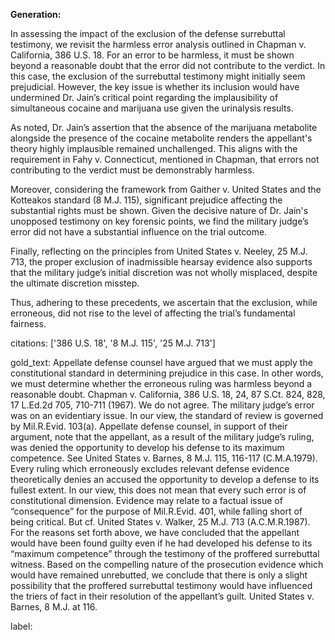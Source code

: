 **Generation:**

In assessing the impact of the exclusion of the defense surrebuttal testimony, we revisit the harmless error analysis outlined in Chapman v. California, 386 U.S. 18. For an error to be harmless, it must be shown beyond a reasonable doubt that the error did not contribute to the verdict. In this case, the exclusion of the surrebuttal testimony might initially seem prejudicial. However, the key issue is whether its inclusion would have undermined Dr. Jain’s critical point regarding the implausibility of simultaneous cocaine and marijuana use given the urinalysis results. 

As noted, Dr. Jain’s assertion that the absence of the marijuana metabolite alongside the presence of the cocaine metabolite renders the appellant's theory highly implausible remained unchallenged. This aligns with the requirement in Fahy v. Connecticut, mentioned in Chapman, that errors not contributing to the verdict must be demonstrably harmless.

Moreover, considering the framework from Gaither v. United States and the Kotteakos standard (8 M.J. 115), significant prejudice affecting the substantial rights must be shown. Given the decisive nature of Dr. Jain's unopposed testimony on key forensic points, we find the military judge’s error did not have a substantial influence on the trial outcome.

Finally, reflecting on the principles from United States v. Neeley, 25 M.J. 713, the proper exclusion of inadmissible hearsay evidence also supports that the military judge’s initial discretion was not wholly misplaced, despite the ultimate discretion misstep.

Thus, adhering to these precedents, we ascertain that the exclusion, while erroneous, did not rise to the level of affecting the trial’s fundamental fairness.

citations: ['386 U.S. 18', '8 M.J. 115', '25 M.J. 713']

gold_text: Appellate defense counsel have argued that we must apply the constitutional standard in determining prejudice in this case. In other words, we must determine whether the erroneous ruling was harmless beyond a reasonable doubt. Chapman v. California, 386 U.S. 18, 24, 87 S.Ct. 824, 828, 17 L.Ed.2d 705, 710-711 (1967). We do not agree. The military judge’s error was on an evidentiary issue. In our view, the standard of review is governed by Mil.R.Evid. 103(a). Appellate defense counsel, in support of their argument, note that the appellant, as a result of the military judge’s ruling, was denied the opportunity to develop his defense to its maximum competence. See United States v. Barnes, 8 M.J. 115, 116-117 (C.M.A.1979). Every ruling which erroneously excludes relevant defense evidence theoretically denies an accused the opportunity to develop a defense to its fullest extent. In our view, this does not mean that every such error is of constitutional dimension. Evidence may relate to a factual issue of “consequence” for the purpose of Mil.R.Evid. 401, while falling short of being critical. But cf. United States v. Walker, 25 M.J. 713 (A.C.M.R.1987). For the reasons set forth above, we have concluded that the appellant would have been found guilty even if he had developed his defense to its “maximum competence” through the testimony of the proffered surrebuttal witness. Based on the compelling nature of the prosecution evidence which would have remained unrebutted, we conclude that there is only a slight possibility that the proffered surrebuttal testimony would have influenced the triers of fact in their resolution of the appellant’s guilt. United States v. Barnes, 8 M.J. at 116.

label: 